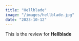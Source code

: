 ```yaml
---
title: "Hellblade"
image: "/images/hellblade.jpg"
date: "2023-10-12"
---
```


This is the review for __Hellblade__